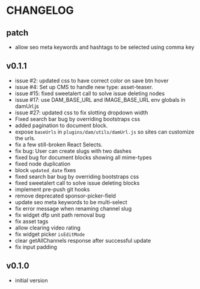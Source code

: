 # CHANGELOG


## patch
* allow seo meta keywords and hashtags to be selected using comma key


## v0.1.1
* issue #2: updated css to have correct color on save btn hover
* issue #4: Set up CMS to handle new type: asset-teaser.
* issue #15: fixed sweetalert call to solve issue deleting nodes
* issue #17: use DAM_BASE_URL and IMAGE_BASE_URL env globals in damUrl.js
* issue #27: updated css to fix slotting dropdown width
* Fixed search bar bug by overriding bootstraps css
* added pagination to document block.
* expose `baseUrls` in `plugins/dam/utils/damUrl.js` so sites can customize the urls.
* fix a few still-broken React Selects.
* fix bug: User can create slugs with two dashes
* fixed bug for document blocks showing all mime-types
* fixed node duplication
* block `updated_date` fixes
* fixed search bar bug by overriding bootstraps css
* fixed sweetalert call to solve issue deleting blocks
* implement pre-push git hooks
* remove deprecated sponsor-picker-field
* update seo meta keywords to be multi-select
* fix error message when renaming channel slug
* fix widget dfp unit path removal bug
* fix asset tags
* allow clearing video rating
* fix widget picker `isEditMode`
* clear getAllChannels response after successful update
* fix input padding


## v0.1.0
* initial version
